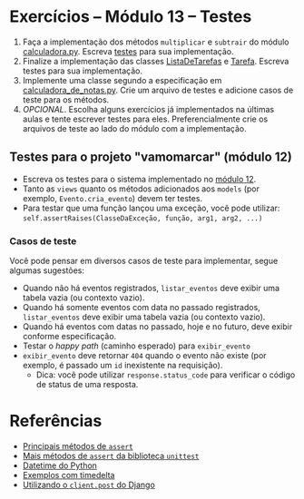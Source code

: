 # Exercícios – Módulo 13 – Testes
1. Faça a implementação dos métodos `multiplicar` e `subtrair` do módulo [calculadora.py](calculadora/calculadora.py). Escreva [testes](calculadora/test_calculadora.py) para sua implementação.
2. Finalize a implementação das classes [ListaDeTarefas](lista_de_tarefas/lista_de_tarefas.py) e [Tarefa](lista_de_tarefas/tarefa.py). Escreva testes para sua implementação.
3. Implemente uma classe segundo a especificação em [calculadora_de_notas.py](calculadora_de_notas/calculadora_de_notas.py). Crie um arquivo de testes e adicione casos de teste para os métodos.
4. *OPCIONAL*. Escolha alguns exercícios já implementados na últimas aulas e tente escrever testes para eles. Preferencialmente crie os arquivos de teste ao lado do módulo com a implementação.

## Testes para o projeto "vamomarcar" (módulo 12)
- Escreva os testes para o sistema implementado no [módulo 12](../modulo_12/exercicios.md).
- Tanto as `views` quanto os métodos adicionados aos `models` (por exemplo, `Evento.cria_evento`) devem ter testes.
- Para testar que uma função lançou uma exceção, você pode utilizar: `self.assertRaises(ClasseDaExceção, função, arg1, arg2, ...)`

### Casos de teste
Você pode pensar em diversos casos de teste para implementar, segue algumas sugestões:
- Quando não há eventos registrados, `listar_eventos` deve exibir uma tabela vazia (ou contexto vazio).
- Quando há somente eventos com data no passado registrados, `listar_eventos` deve exibir uma tabela vazia (ou contexto vazio).
- Quando há eventos com datas no passado, hoje e no futuro, deve exibir conforme especificação.
- Testar o *happy path* (caminho esperado) para `exibir_evento`
- `exibir_evento` deve retornar `404` quando o evento não existe (por exemplo, é passado um `id` inexistente na requisição).
  - Dica: você pode utilizar `response.status_code` para verificar o código de status de uma resposta.


# Referências
- [Principais métodos de `assert`](./métodos-assert.png)
- [Mais métodos de `assert` da biblioteca `unittest`](https://docs.python.org/pt-br/3/library/unittest.html#unittest.TestCase.assertEqual)
- [Datetime do Python](https://docs.python.org/pt-br/3/library/datetime.html)
- [Exemplos com timedelta](https://docs.python.org/pt-br/3/library/datetime.html#examples-of-usage-timedelta)
- [Utilizando o `client.post` do Django](https://docs.djangoproject.com/en/4.0/topics/testing/tools/#overview-and-a-quick-example)